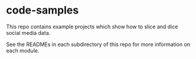# code-samples
This repo contains example projects which show how to slice and dice social media data.

See the READMEs in each subdirectory of this repo for more information on each module.
